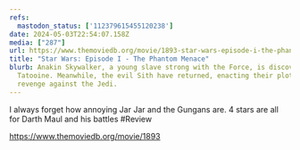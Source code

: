 ```yaml
---
refs:
  mastodon_status: ['112379615455120238']
date: 2024-05-03T22:54:07.158Z
media: ["287"]
url: https://www.themoviedb.org/movie/1893-star-wars-episode-i-the-phantom-menace
title: "Star Wars: Episode I - The Phantom Menace"
blurb: Anakin Skywalker, a young slave strong with the Force, is discovered on
  Tatooine. Meanwhile, the evil Sith have returned, enacting their plot for
  revenge against the Jedi.
---
```


I always forget how annoying Jar Jar and the Gungans are. 4 stars are all for Darth Maul and his battles #Review

https://www.themoviedb.org/movie/1893
